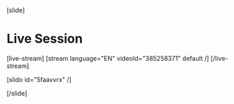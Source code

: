 [slide]
# Live Session

[live-stream]
[stream language="EN" videoId="385258371" default /]
[/live-stream]

[slido id="5faavvrx" /]

[/slide]